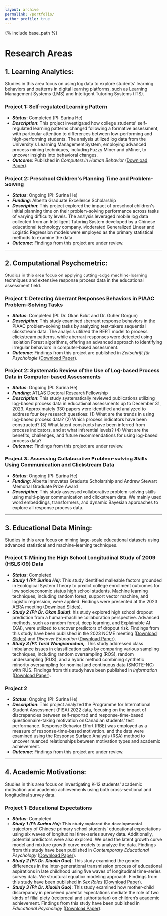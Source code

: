 ```yaml
---
layout: archive
permalink: /portfolio/
author_profile: true
---
```


{% include base_path %}

# Research Areas

## 1. Learning Analytics: 
Studies in this area focus on using log data to explore students' learning behaviors and patterns in digital learning platforms, such as Learning Management Systems (LMS) and Intelligent Tutoring Systems (ITS).

### Project 1: Self-regulated Learning Pattern
* **_Status_**: Completed (PI: Surina He)
* **_Description_**: This project investigated how college students' self-regulated learning patterns changed following a formative assessment, with particular attention to differences between low-performing and high-performing students. The analysis utilized log data from the University's Learning Management System, employing advanced process mining techniques, including Fuzzy Miner and pMiner, to uncover insights into behavioral changes.
* **_Outcome_**: Published in *Computers in Human Behavior* ([Download Paper](files/Paper9SelfRegulatedLearning.pdf)).
  
### Project 2: Preschool Children's Planning Time and Problem-Solving
* **_Status_**: Ongoing (PI: Surina He)
* **_Funding_**: Alberta Graduate Excellence Scholarship
* **_Description_**: This project explored the impact of preschool children's initial planning time on their problem-solving performance across tasks of varying difficulty levels. The analysis leveraged mobile log data collected from an Intelligent Tutoring System developed by a Chinese educational technology company. Moderated Generalized Linear and Logistic Regression models were employed as the primary statistical methods to examine the data.
* **_Outcome_**: Findings from this project are under review.  

****************************************************************

## 2. Computational Psychometric:
Studies in this area focus on applying cutting-edge machine-learning techniques and extensive response process data in the educational assessment field.

### Project 1: Detecting Aberrant Responses Behaviors in PIAAC Problem-Solving Tasks
* **_Status_**: Completed (PI: Dr. Okan Bulut and Dr. Guher Gorgun)
* **_Description_**: This study examined aberrant response behaviors in the PIAAC problem-solving tasks by analyzing test-takers sequential clickstream data. The analysis utilized the BERT model to process clickstream patterns, while aberrant responses were detected using Isolation Forest algorithms, offering an advanced approach to identifying irregular behaviors in computer-based assessment.
* **_Outcome_**: Findings from this project are published in *Zeitschrift für Psychologie* ([Download Paper](files/Paper10Anomaly.pdf)).

### Project 2: Systematic Review of the Use of Log-based Process Data in Computer-based Assessments
* **_Status_**: Ongoing (PI: Surina He)
* **_Funding_**: ATLAS Doctoral Research Fellowship
* **_Description_**: This study systematically reviewed publications utilizing log-based process data in educational assessments up to December 31, 2023. Approximately 330 papers were identified and analyzed to address four key research questions: (1) What are the trends in using log-based process data? (2) Which process indicators have been constructed? (3) What latent constructs have been inferred from process indicators, and at what inferential levels? (4) What are the benefits, challenges, and future recommendations for using log-based process data?
* **_Outcome_**: Findings from this project are under review.  

### Project 3: Assessing Collaborative Problem-solving Skills Using Communication and Clickstream Data
* **_Status_**: Ongoing (PI: Surina He)
* **_Funding_**: Alberta Innovates Graduate Scholarship and Andrew Stewart Memorial Graduate Prize Award
* **_Description_**: This study assessed collaborative problem-solving skills using multi-player communication and clickstream data. We mainly used word embeddings, transformers, and dynamic Bayesian approaches to explore all response process data.

****************************************************************

## 3. Educational Data Mining: 
Studies in this area focus on mining large-scale educational datasets using advanced statistical and machine-learning techniques.

### Project 1: Mining the High School Longitudinal Study of 2009 (HSLS:09) Data
* **_Status_**: Completed
* **_Study 1 (PI: Surina He)_**: This study identified malleable factors grounded in Ecological System Theory to predict college enrollment outcomes for low socioeconomic status high school students. Machine learning techniques, including random forest, support vector machine, and logistic regression, were applied. Findings were presented at the 2023 AERA meeting ([Download Slides](files/04_2023AERAHS.pdf)).
* **_Study 2 (PI: Dr. Okan Bulut)_**: his study explored high school dropout prediction from a human-machine collaboration perspective. Advanced methods, such as random forest, deep learning, and Explainable AI (XAI), were utilized to uncover predictors of dropout risk. Findings from this study have been published in the 2023 NCME meeting ([Download Slides](files/08_2023NCMEHW.pdf)) and *Discover Education* ([Download Paper](files/Paper12DroupOut.pdf)).
* **_Study 3 (PI: Tarid Wongvorachan)_**: This study addressed class imbalance issues in classification tasks by comparing various sampling techniques, including random oversampling (ROS), random undersampling (RUS), and a hybrid method combining synthetic minority oversampling for nominal and continuous data (SMOTE-NC) with RUS. Findings from this study have been published in *Information* ([Download Paper](files/Paper8Undersampling.pdf)).
  
### Project 2
* **_Status_**: Ongoing (PI: Surina He)
* **_Description_**: This project analyzed the Programme for International Student Assessment (PISA) 2022 data, focusing on the impact of discrepancies between self-reported and response-time-based questionnaire-taking motivation on Canadian students' test performance. Response Behavior Effort (RBE) was employed as a measure of response-time-based motivation, and the data were examined using the Response Surface Analysis (RSA) method to uncover nuanced relationships between motivation types and academic achievement.
* **_Outcome_**: Findings from this project are under review.

****************************************************************

## 4. Academic Motivations:
Studies in this area focus on investigating K-12 students' academic motivation and academic achievements using both cross-sectional and longitudinal survey data. 

### Project 1: Educational Expectations
* **_Status_**: Completed
* **_Study 1 (PI: Surina He)_**: This study explored the developmental trajectory of Chinese primary school students' educational expectations using six waves of longitudinal time-series survey data. Additionally, potential predictors were also explored. We used the latent growth curve model and mixture growth curve models to analyze the data. Findings from this study have been published in *Contemporary Educational Psychology* ([Download Paper](files/Paper7TrajectoriesExpectations.pdf)).
* **_Study 2 (PI: Dr. Xiaolin Guo)_**: This study examined the gender differences in the inter-generational transmission process of educational aspirations in late childhood using five waves of longitudinal time-series survey data. We structural equation modeling approach. Findings from this study have been published in *Sex Roles* ([Download Paper](files/Paper5IntergenerationalTransmission.pdf)).
* **_Study 3 (PI: Dr. Xiaolin Guo)_**: This study examined how mother-child discrepancy in perceived parental expectations mediate the role of two kinds of filial piety (reciprocal and authoritarian) on children’s academic achievement. Findings from this study have been published in *Educational Psychology* ([Download Paper](files/Paper4FilialPiety.pdf)).
